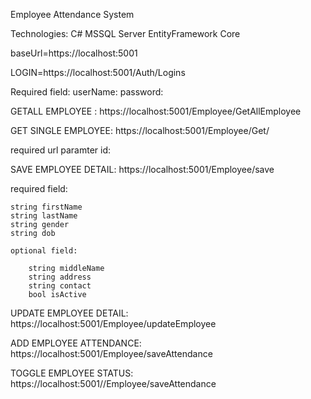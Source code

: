 Employee Attendance System

Technologies:
C#
MSSQL Server
EntityFramework Core

baseUrl=https://localhost:5001

LOGIN=https://localhost:5001/Auth/Logins

Required field:
        userName:
        password:
        
GETALL EMPLOYEE :
            https://localhost:5001/Employee/GetAllEmployee

GET SINGLE EMPLOYEE:
            https://localhost:5001/Employee/Get/
            
required url paramter
            id:
            
SAVE EMPLOYEE DETAIL:
            https://localhost:5001/Employee/save
            
required field:
    
    string firstName 
    string lastName
    string gender
    string dob
    
    optional field:
    
        string middleName
        string address
        string contact
        bool isActive
    
UPDATE EMPLOYEE DETAIL:
    https://localhost:5001/Employee/updateEmployee
    
ADD EMPLOYEE ATTENDANCE:
        https://localhost:5001/Employee/saveAttendance
        
TOGGLE EMPLOYEE STATUS:
        https://localhost:5001//Employee/saveAttendance
    
        
